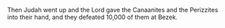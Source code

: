 Then Judah went up and the Lord gave the Canaanites and the Perizzites into their hand, and they defeated 10,000 of them at Bezek.
